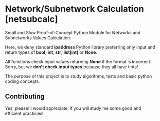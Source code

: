 # Network/Subnetwork Calculation [netsubcalc]
Small and Slow Proof-of-Concept Python Module for Networks and Subnetworks Values Calculation.

Here, we deny standard **ipaddress** Python library preferring only input and return types of **bool**, **int**, **str**, **list[int]** or **None**.

All functions check input values returning **None** if the format is incorrect. Sorry, but we **don't check input types** because they all have tints!

The purpose of this project is to study algorithms, tests and basic python coding concepts.

## Contributing
Yes, please! I would appreciate, if you will study me some good and efficient practicies!

